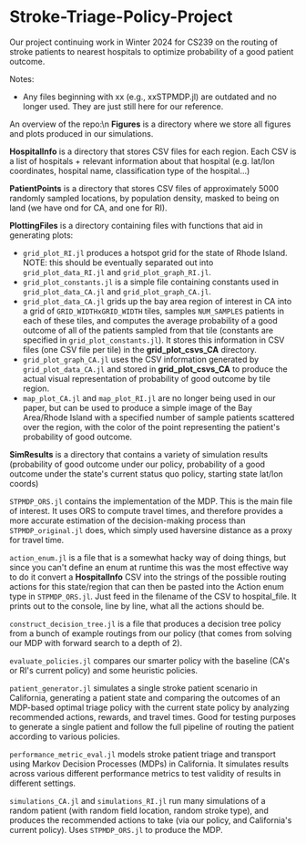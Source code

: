 # Stroke-Triage-Policy-Project
Our project continuing work in Winter 2024 for CS239 on the routing of stroke patients to nearest hospitals to optimize probability of a good patient outcome.

Notes:
- Any files beginning with xx (e.g., xxSTPMDP.jl) are outdated and no longer used. They are just still here for our reference.


An overview of the repo:\n
**Figures** is a directory where we store all figures and plots produced in our simulations.

**HospitalInfo** is a directory that stores CSV files for each region. Each CSV is a list of hospitals + relevant information about that hospital (e.g. lat/lon coordinates, hospital name, classification type of the hospital...)

**PatientPoints** is a directory that stores CSV files of approximately 5000 randomly sampled locations, by population density, masked to being on land (we have ond for CA, and one for RI). 

**PlottingFiles** is a directory containing files with functions that aid in generating plots:
- `grid_plot_RI.jl` produces a hotspot grid for the state of Rhode Island. NOTE: this should be eventually separated out into `grid_plot_data_RI.jl` and `grid_plot_graph_RI.jl`.
- `grid_plot_constants.jl` is a simple file containing constants used in `grid_plot_data_CA.jl` and `grid_plot_graph_CA.jl`.
- `grid_plot_data_CA.jl` grids up the bay area region of interest in CA into a grid of `GRID_WIDTHxGRID_WIDTH` tiles, samples `NUM_SAMPLES` patients in each of these tiles, and computes the average probability of a good outcome of all of the patients sampled from that tile (constants are specified in `grid_plot_constants.jl`). It stores this information in CSV files (one CSV file per tile) in the **grid_plot_csvs_CA** directory.
- `grid_plot_graph_CA.jl` uses the CSV information generated by `grid_plot_data_CA.jl` and stored in **grid_plot_csvs_CA** to produce the actual visual representation of probability of good outcome by tile region.
- `map_plot_CA.jl` and `map_plot_RI.jl` are no longer being used in our paper, but can be used to produce a simple image of the Bay Area/Rhode Island with a specified number of sample patients scattered over the region, with the color of the point representing the patient's probability of good outcome.

**SimResults** is a directory that contains a variety of simulation results (probability of good outcome under our policy, probability of a good outcome under the state's current status quo policy, starting state lat/lon coords)

`STPMDP_ORS.jl` contains the implementation of the MDP. This is the main file of interest. It uses ORS to compute travel times, and therefore provides a more accurate estimation of the decision-making process than `STPMDP_original.jl` does, which simply used haversine distance as a proxy for travel time.

`action_enum.jl` is a file that is a somewhat hacky way of doing things, but since you can't define an enum at runtime this was the most effective way to do it convert a **HospitalInfo** CSV into the strings of the possible routing actions for this state/region that can then be pasted into the Action enum type in `STPMDP_ORS.jl`. Just feed in the filename of the CSV to hospital_file. It prints out to the console, line by line, what all the actions should be.

`construct_decision_tree.jl` is a file that produces a decision tree policy from a bunch of example routings from our policy (that comes from solving our MDP with forward search to a depth of 2).

`evaluate_policies.jl` compares our smarter policy with the baseline (CA's or RI's current policy) and some heuristic policies. 

`patient_generator.jl` simulates a single stroke patient scenario in California, generating a patient state and comparing the outcomes 
of an MDP-based optimal triage policy with the current state policy by analyzing recommended actions, rewards, and travel times. Good for testing purposes to generate a single patient and follow the full pipeline of routing the patient according to various policies.

`performance_metric_eval.jl` models stroke patient triage and transport using Markov Decision Processes (MDPs) in 
California. It simulates results across various different performance metrics to test validity of results in different settings.

`simulations_CA.jl` and `simulations_RI.jl` run many simulations of a random patient (with random field location, random stroke type), and produces the recommended actions to take (via our policy, and California's current policy). Uses `STPMDP_ORS.jl` to produce the MDP.
 
